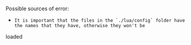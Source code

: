 Possible sources of error:
*     It is important that the files in the `./lua/config` folder have the names that they have, otherwise they won't be 
loaded
